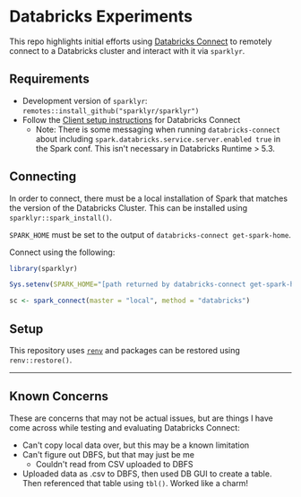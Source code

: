 # Databricks Experiments

This repo highlights initial efforts using [Databricks
Connect](https://docs.databricks.com/dev-tools/databricks-connect.html) to
remotely connect to a Databricks cluster and interact with it via `sparklyr`.

## Requirements
- Development version of `sparklyr`: `remotes::install_github("sparklyr/sparklyr")`
- Follow the [Client setup
instructions](https://docs.databricks.com/dev-tools/databricks-connect.html#client-setup)
for Databricks Connect
    - Note: There is some messaging when running `databricks-connect` about
    including `spark.databricks.service.server.enabled true` in the Spark conf.
    This isn't necessary in Databricks Runtime > 5.3.

## Connecting
In order to connect, there must be a local installation of Spark that matches
the version of the Databricks Cluster. This can be installed using
`sparklyr::spark_install()`.

`SPARK_HOME` must be set to the output of `databricks-connect get-spark-home`.

Connect using the following:

```r
library(sparklyr)

Sys.setenv(SPARK_HOME="[path returned by databricks-connect get-spark-home]")

sc <- spark_connect(master = "local", method = "databricks")
```

## Setup
This repository uses [`renv`](https://rstudio.github.io/renv/articles/renv.html)
and packages can be restored using `renv::restore()`.

---

## Known Concerns
These are concerns that may not be actual issues, but are things I have come
across while testing and evaluating Databricks Connect:

- Can't copy local data over, but this may be a known limitation
- Can't figure out DBFS, but that may just be me
  - Couldn't read from CSV uploaded to DBFS
- Uploaded data as .csv to DBFS, then used DB GUI to create a table. Then
referenced that table using `tbl()`. Worked like a charm!